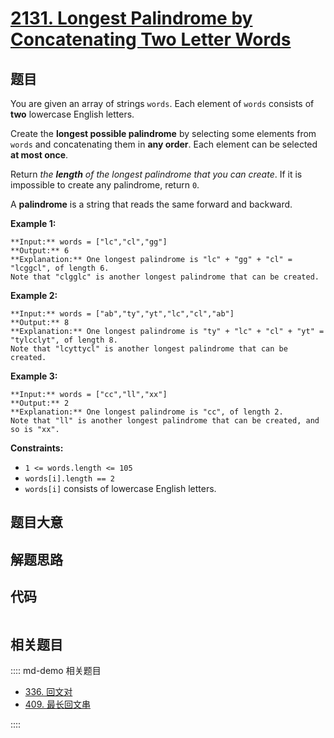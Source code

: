 # [2131. Longest Palindrome by Concatenating Two Letter Words](https://leetcode.com/problems/longest-palindrome-by-concatenating-two-letter-words)

## 题目

You are given an array of strings `words`. Each element of `words` consists of
**two** lowercase English letters.

Create the **longest possible palindrome** by selecting some elements from
`words` and concatenating them in **any order**. Each element can be selected
**at most once**.

Return _the **length** of the longest palindrome that you can create_. If it
is impossible to create any palindrome, return `0`.

A **palindrome** is a string that reads the same forward and backward.



**Example 1:**

    
    
    **Input:** words = ["lc","cl","gg"]
    **Output:** 6
    **Explanation:** One longest palindrome is "lc" + "gg" + "cl" = "lcggcl", of length 6.
    Note that "clgglc" is another longest palindrome that can be created.
    

**Example 2:**

    
    
    **Input:** words = ["ab","ty","yt","lc","cl","ab"]
    **Output:** 8
    **Explanation:** One longest palindrome is "ty" + "lc" + "cl" + "yt" = "tylcclyt", of length 8.
    Note that "lcyttycl" is another longest palindrome that can be created.
    

**Example 3:**

    
    
    **Input:** words = ["cc","ll","xx"]
    **Output:** 2
    **Explanation:** One longest palindrome is "cc", of length 2.
    Note that "ll" is another longest palindrome that can be created, and so is "xx".
    



**Constraints:**

  * `1 <= words.length <= 105`
  * `words[i].length == 2`
  * `words[i]` consists of lowercase English letters.


## 题目大意

## 解题思路

## 代码

```javascript

```

## 相关题目

:::: md-demo 相关题目
- [336. 回文对](https://leetcode.com/problems/palindrome-pairs)
- [409. 最长回文串](https://leetcode.com/problems/longest-palindrome)

::::
